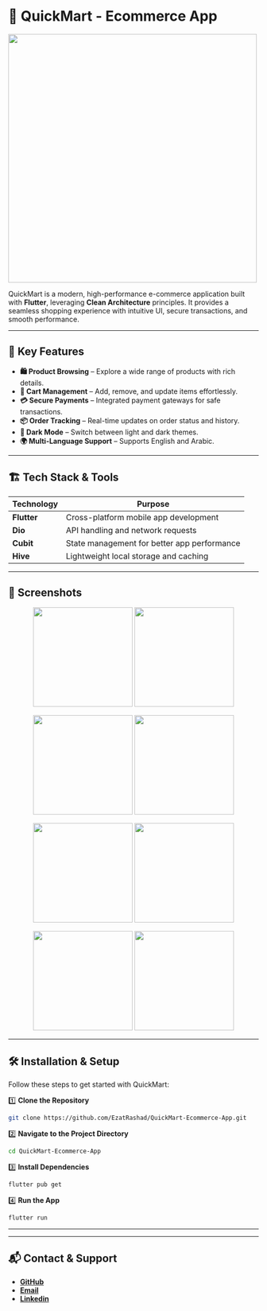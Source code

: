 # 📱 QuickMart - Ecommerce App

  <img src="https://github.com/user-attachments/assets/76d5f695-834b-4cc4-92fe-7ebe58b9d40d" width="500">
 
QuickMart is a modern, high-performance e-commerce application built with **Flutter**, leveraging **Clean Architecture** principles. It provides a seamless shopping experience with intuitive UI, secure transactions, and smooth performance.

---

## 🌟 Key Features

- **🛍️ Product Browsing** – Explore a wide range of products with rich details.
- **🛒 Cart Management** – Add, remove, and update items effortlessly.
- **💳 Secure Payments** – Integrated payment gateways for safe transactions.
- **📦 Order Tracking** – Real-time updates on order status and history.
- **🌙 Dark Mode** – Switch between light and dark themes.
- **🌍 Multi-Language Support** – Supports English and Arabic.

---

## 🏗️ Tech Stack & Tools

| Technology  | Purpose                                     |
| ----------- | ------------------------------------------- |
| **Flutter** | Cross-platform mobile app development       |
| **Dio**     | API handling and network requests           |
| **Cubit**   | State management for better app performance |
| **Hive**    | Lightweight local storage and caching       |

---

## 📸 Screenshots

<p align="center">
  <img src="https://github.com/user-attachments/assets/07a41430-029c-423f-b7a0-62a5a6124262" width="200">
  <img src="https://github.com/user-attachments/assets/bf04a855-e6cb-4df0-bb3a-d26452ecf55c" width="200">
</p>

<p align="center">
  <img src="https://github.com/user-attachments/assets/556fb17c-bf71-4407-a164-05561f3c1d69" width="200">
  <img src="https://github.com/user-attachments/assets/7255fe9e-02b0-4806-8ea6-5f4ff14caec1" width="200">
</p>

<p align="center">
  <img src="https://github.com/user-attachments/assets/18d09e19-e8f2-412e-8d30-a812ce3ef0ca" width="200">
  <img src="https://github.com/user-attachments/assets/dd8a36ff-7b54-4103-ae89-950f57ea5c03" width="200">
</p>

<p align="center">
  <img src="https://github.com/user-attachments/assets/81ea0cb6-aa93-46c6-b7a5-b9ec70dc378f" width="200">
  <img src="https://github.com/user-attachments/assets/f97da400-e96e-454b-8633-53b3508b69af" width="200">
</p>

---

## 🛠️ Installation & Setup

Follow these steps to get started with QuickMart:

1️⃣ **Clone the Repository**

```sh
git clone https://github.com/EzatRashad/QuickMart-Ecommerce-App.git
```

2️⃣ **Navigate to the Project Directory**

```sh
cd QuickMart-Ecommerce-App
```

3️⃣ **Install Dependencies**

```sh
flutter pub get
```

4️⃣ **Run the App**

```sh
flutter run
```

---

---

## 📬 Contact & Support

- [**GitHub**](https://github.com/EzatRashad)
- [**Email**](ezatrashad2003@gmail.com)
- [**Linkedin**](https://www.linkedin.com/in/ezat-rashad-356717222)
